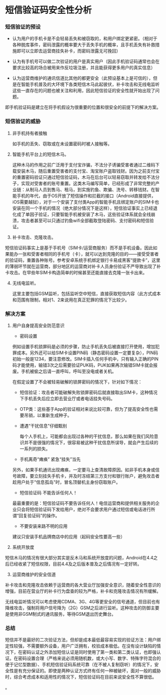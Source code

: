 # 短信验证码安全性分析

### 短信验证的预设
*  认为用户的手机卡是不会轻易丢失和被窃取的，和用户绑定更紧密。（相对于各种脱库事件，密码泄露的概率要大于丢失手机的概率，且手机丢失有补救措施即可以立即去运营商挂失补卡，而密码泄露无可挽回）

*  认为有手机号可以做二次验证的用户是真实用户（因此手机验证码通常也会在要求比较高的场合被用来作反垃圾注册，并且能获得更多用户的真实信息）

* 认为运营商维护的通讯信道比其他的都更安全（此预设基本上是可信的），但是在智能手机普及的大环境下各类短信木马此起彼伏，补卡攻击和无线电监听这些一直存在的问题也被关注和利用，因此短信验证的安全性就开始出现了问题。

即手机验证码是建立在将手机假设为很重要的位置和很安全的前提下的解决方案。

### 短信验证的威胁
1. 非手机持有者接触

   如手机的丢失、窃取或在未设置密码时被人接触等。

2. 智能手机平台上的短信木马。

   这种木马的作用之前广泛用于支付宝诈骗，不法分子诱骗受害者通过二维码下载安装木马，随后重置受害者的支付宝、淘宝账户盗取钱财。因为之前支付宝的重置密码验证只通过短信验证码，木马在后台可以轻易窃取并转发给不法分子，实现对受害者的账号重置。这类木马编写简单，已经形成了非常完整的产业链：从制马人员到售马、租马，到实施钓鱼、欺骗、洗号、转移钱财。在智能手机的年代，由于OS开放了短信操作和拦截的接口（Android直接提供，iOS需要越狱），对于一个安装了支付类App的智能手机且绑定账户的SIM卡也安装在同一个手机的情况（绝大部分情况下是这样），短信验证事实上已经退化成了单因子验证，只要智能手机被安装了木马，这些验证体系就会全线崩溃，攻击者甚至可以只通过钓鱼wifi全部截取登陆密码、支付密码和短信验证。

3. 补卡攻击、克隆攻击。

  短信验证码事实上是基于手机号（SIM卡/运营商服务）而不是手机设备。因此如果能办一张和受害者相同的手机号（卡），就可以达到克隆的目的——接受受害者的验证码，重置各种账号。参考安卓系统手机绑定银行卡易成黑客“提款卡”，这里的薄弱环节就在运营商，部分地区的运营商对补卡人员身份验证不严导致出现了补卡攻击。在早些年SIM卡构造简单的时候甚至还能直接去克隆一张卡出来。

4. 无线电监听。

   这里主要包括GSM监听，包括监听空中短信，直接获取短信内容（此方式成本和范围有限制，相对1、2来说用在真正犯罪的情况下比较少。

### 解决方案
1. 用户自身提高安全防范意识

   * 密码设置

   例如设置手机锁屏码是必须的步骤，防止手机丢失后被直接打开使用，增加犯罪成本。另外还可以给SIM卡设置PIN码（静态密码设置一定要复杂），PIN码初始一般是1234，要注意修改。SIM卡插入任何手机中，只有输入正确的PIN码才能使用，输错3次之后需要验证PUK码，PUK如果再次输错SIM卡就会报废。手机被偷之后请一直呼叫，呼叫至没电或者关机。

   在假定设置了不会被轻易破解的锁屏密码的情况下，针对如下情况：
      * 短信验证：攻击者可能破解失败锁屏密码后就直接取出SIM卡，这种情况下手机丢失后应立即去营业厅或者电话挂失号码。

      * OTP类：这些基于App的验证相对来说比较可靠，但为了提高安全性也需要吊销，以重新生成种子。

   *  遭遇“干扰信息”仔细甄别

      每个人手机上，可能都会出现过各种的干扰信息，那么如果在我们风险意识并不是很强的情况下，很容易被这种干扰信息所误导，就会产生后续的一系列的损失。

   * 手机离奇“瘫痪” 紧急“挂失”当先

    另外，如果手机通讯出现瘫痪，一定要马上查清故障原因。如非手机本身或信号故障，要立刻挂失手机卡，并及时冻结第三方支付和银行账户，避免攻击者趁用户处于"信息孤岛"时，冒名顶替机主身份窃取账户。

   * 短信验证码 不能告诉任何人！

    最最重要的是：短信验证码不要告诉任何人！电信运营商和提供相关服务的企业只会将短信验证码下发给用户，绝对不会要求用户通过短信或电话进行所谓“回复验证码”的操作。

   * 不要安装来路不明的应用

    建议只安装手机品牌商店中的应用（起码安全性要高一些）

2. 系统开放度

  短信木马的情况有很大部分其实是反木马和系统开放度的问题，Android在4.4之后已经收紧了短信权限，目前4.4及之后版本普及之后情况有一定好转。

3. 运营商维护的安全信道

  补卡攻击和克隆攻击依赖于运营商的各大营业厅加强安全意识，随着安全性意识的增强，目前在营业厅的补卡行为盘查的较为严格，补卡和克隆攻击情况有所缓解。

  无线电监听情况可以考虑使用CDMA、3G、4G等更安全的信号通道，但目前也有降维攻击，强制将用户信号降为（2G）GSM之后进行监听。这种攻击的防御主要是使用非GSM制式的通讯服务，等待GSM退出历史舞台。

### 总结
短信并不是最好的二次验证方法，但却是成本最低最容易实现的验证方法：用户绑定性较强，不需要额外设备，用户广泛拥有，校验成本极低。在没有设计缺陷的情况下，在密码认证之外添加短信认证是同时使用了第一类和第二类认证，也即强认证。在密码设置合理（严格来说必须用随机数，或大小写、数字、特殊字符混合的便于记忆型数据）、手机短信验证码系统可靠（在不被人复制窃听）的情况下，安全性是有充分保证的。即使是两种认证方式终有任何一种被破坏，面对一般的威胁时，综合考虑成本和适用性的情况下，短信验证码在目前来说安全性不算很低。

。

